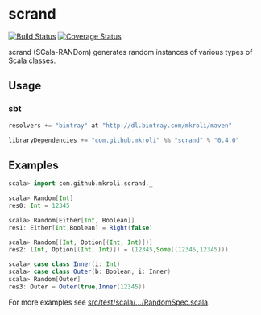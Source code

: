 scrand
======

[![Build Status](https://cloud.drone.io/api/badges/mkroli/scrand/status.svg)](https://cloud.drone.io/mkroli/scrand)
[![Coverage Status](https://coveralls.io/repos/github/mkroli/scrand/badge.svg?branch=master)](https://coveralls.io/github/mkroli/scrand?branch=master)

scrand (SCala-RANDom) generates random instances of various types of Scala classes.

Usage
-----

### sbt
```scala
resolvers += "bintray" at "http://dl.bintray.com/mkroli/maven"

libraryDependencies += "com.github.mkroli" %% "scrand" % "0.4.0"
```

Examples
--------

```scala
scala> import com.github.mkroli.scrand._

scala> Random[Int]
res0: Int = 12345

scala> Random[Either[Int, Boolean]]
res1: Either[Int,Boolean] = Right(false)

scala> Random[(Int, Option[(Int, Int)])]
res2: (Int, Option[(Int, Int)]) = (12345,Some((12345,12345)))

scala> case class Inner(i: Int)
scala> case class Outer(b: Boolean, i: Inner)
scala> Random[Outer]
res3: Outer = Outer(true,Inner(12345))
```
For more examples see [src/test/scala/.../RandomSpec.scala](https://github.com/mkroli/scrand/blob/master/src/test/scala/com/github/mkroli/scrand/RandomSpec.scala).
